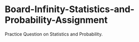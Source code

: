 # Board-Infinity-Statistics-and-Probability-Assignment
Practice Question on Statistics and Probability.
